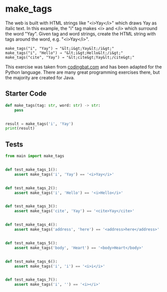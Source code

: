 # make_tags





The web is built with HTML strings like "&lt;i&gt;Yay&lt;/i&gt;" which draws Yay as italic text. In this example, the "i" tag makes &lt;i&gt; and &lt;/i&gt; which surround the word "Yay". Given tag and word strings, create the HTML string with tags around the word, e.g. "&lt;i&gt;Yay&lt;/i&gt;".

```
make_tags("i", "Yay") → "&lt;i&gt;Yay&lt;/i&gt;"
make_tags("i", "Hello") → "&lt;i&gt;Hello&lt;/i&gt;"
make_tags("cite", "Yay") → "&lt;cite&gt;Yay&lt;/cite&gt;"
```

This exercise was taken from [codingbat.com](https://codingbat.com/prob/p147483) and has been adapted for the Python language. There are many great programming exercises there, but the majority are created for Java.

## Starter Code
```python
def make_tags(tag: str, word: str) -> str:
    pass


result = make_tags('i', 'Yay')
print(result)
```

## Tests
```python
from main import make_tags


def test_make_tags_1():
    assert make_tags('i', 'Yay') == '<i>Yay</i>'


def test_make_tags_2():
    assert make_tags('i', 'Hello') == '<i>Hello</i>'


def test_make_tags_3():
    assert make_tags('cite', 'Yay') == '<cite>Yay</cite>'


def test_make_tags_4():
    assert make_tags('address', 'here') == '<address>here</address>'


def test_make_tags_5():
    assert make_tags('body', 'Heart') == '<body>Heart</body>'


def test_make_tags_6():
    assert make_tags('i', 'i') == '<i>i</i>'


def test_make_tags_7():
    assert make_tags('i', '') == '<i></i>'
```
